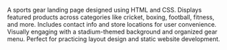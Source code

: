 A sports gear landing page designed using HTML and CSS.
Displays featured products across categories like cricket, boxing, football, fitness, and more.
Includes contact info and store locations for user convenience.
Visually engaging with a stadium-themed background and organized gear menu.
Perfect for practicing layout design and static website development.
